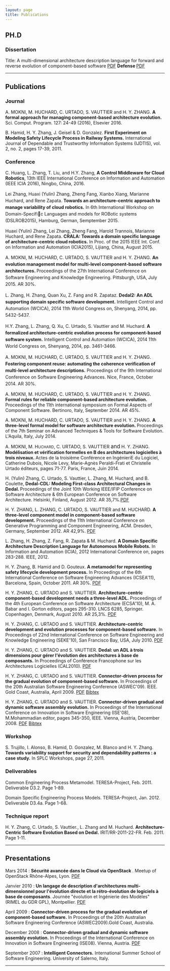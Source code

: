 ```yaml
---
layout: page
title: Publications
---
```


  <div class="content">
<h2>PH.D </h2>
  <h3>Dissertation </h3>
  <p>Title: A multi-dimensional architecture description language for forward and reverse evolution of component-based software <a href="Papers/YulinMyThesis.pdf">PDF</a> <strong>Defense </strong> <a href="Papers/SoutenanceVersion8PDF.pdf">PDF</a> </p>
  <hr />
  <h2>Publications</h2>

<h3>Journal</h3>
<p>A. MOKNI, M. HUCHARD, C. URTADO, S. VAUTTIER and H. Y. ZHANG. <strong>A formal approach for managing component-based architecture evolution.</strong> Sci. Comput. Program. 127: 24-49 (2016), Elsevier 2016.</p>
<p>B. Hamid, H. Y. Zhang, J. Geisel & D. Gonzalez. <strong>First Experiment on Modeling Safety
Lifecycle Process in Railway Systems.</strong> International Journal of Dependable and
Trustworthy Information Systems (IJDTIS), vol. 2, no. 2, pages 17-39, 2011.</p>


<h3>Conference</h3>
<p class="p1"><span class="s1">C. Huang, L. Zhang, T. Liu, and H.Y. Zhang, <strong>A Control Middleware for Cloud Robotics</strong>, 13th IEEE International Conference on Information and Automation (IEEE ICIA 2016), Ningbo, China, 2016.</span></p>
<p><span style="line-height: 1.5;">Lei Zhang, Huaxi (Yulin) Zhang, Zheng Fang, Xianbo Xiang, Marianne Huchard, and Rene Zapata. <strong>Towards an architecture-centric approach to manage variability of cloud robotics.</strong> In 6th International Workshop on Domain-Specific Languages and models for ROBotic systems (DSLROB2015), Hamburg, German, Semptember 2015.</span></p>
<p>Huaxi (Yulin) Zhang, Lei Zhang, Zheng Fang, Harold Trannois, Marianne Huchard, and Rene Zapata. <strong>CRALA: Towards a domain specific language of architecture-centric cloud robotics.</strong> In Proc. of the 2015 IEEE Int. Conf. on Information and Automation (ICIA2015), Lijiang, China, August 2015.</p>
<p><span style="line-height: 1.5;">A. MOKNI, M. HUCHARD, C. URTADO, S. VAUTTIER and H. Y. ZHANG. </span><strong style="line-height: 1.5;">An evolution management model for multi-level component-based software architectures. </strong><span style="line-height: 1.5;">Proceedings of the 27th International Conference on Software Engineering and Knowledge Engineering. Pittsburgh, USA, July 2015. AR 30%. </span></p>
<p><span style="line-height: 1.5;">L. Zhang, H. Zhang, Quan Xu, Z. Fang and R. Zapataz. <strong>Dedal2: An ADL supporting domain specific software development.</strong> Intelligent Control and Automation (WCICA), 2014 11th World Congress on, Shenyang, 2014, pp. 5432-5437.</span></p>
<p><span style="line-height: 1.5;">H.Y. Zhang, L. Zhang, Q. Xu, C. Urtado, S. Vauttier and M. Huchard. <strong>A formalized architecture-centric evolution process for component-based software system.</strong> Intelligent Control and Automation (WCICA), 2014 11th World Congress on, Shenyang, 2014, pp. 3461-3466.</span></p>
<p><span style="line-height: 1.5;">A. MOKNI, M. HUCHARD, C. URTADO, S. VAUTTIER and H. Y. ZHANG. </span><strong style="line-height: 1.5;">Fostering component reuse: automating the coherence verification of multi-level architecture descriptions.</strong><span style="line-height: 1.5;"> Proceedings of the 9th International Conference on Software Engineering Advances. Nice, France, October 2014. AR 30%. </span></p>
<p>A. MOKNI, M. HUCHARD, C. URTADO, S. VAUTTIER and H. Y. ZHANG.<strong> Formal rules for reliable component-based architecture evolution. </strong>Proceedings of the 11th international symposium on Formal Aspects of Component Software. Bertinoro, Italy, September 2014. AR 45%.</p>
<p>A. MOKNI, M. HUCHARD, C. URTADO, S. VAUTTIER and H. Y. ZHANG. <strong>A three-level formal model for software architecture evolution. </strong>Proceedings of the 7th Seminar on Advanced Techniques &amp; Tools for Software Evolution. L'Aquila, Italy, July 2014.</p>
<p><span class="style1 style3 style5">A. M<span class="style4">OKNI</span>, M. H<small>UCHARD</small>, C. U<span class="style4">RTADO</span>, S. V<span class="style4">AUTTIER <big>and</big> </span>H. Y. Z<span class="style4">HANG</span>. <strong>Modélisation et vérification formelles en B des architectures logicielles à trois niveaux. </strong></span><span class="style1 style3 style5">Actes de la troisième Conférence en IngénieriE du Logiciel, Catherine Dubois, Nicole Levy, Marie-Agnès Peraldi-Frati et Christelle Urtado éditeurs, pages 71-77. Paris, France</span><span class="style1 style3 style5">, Juin</span><span class="style1 style3 style5"> 2014.</span></p>
<p>H. (Yulin) Zhang, C. Urtado, S. Vauttier, L. Zhang, M. Huchard, and B. Coulette, <strong>Dedal-CDL: Modeling First-class Architectural Changes in Dedal. </strong>Proceedings of the Joint 10th Working IEEE/IFIP Conference on Software Architecture & 6th European Conference on Software Architecture. Helsinki, Finland, August 2012. AR 35,7%.<a href="Papers/Zhang_WICSA12.pdf" target="_parent">PDF</a></p>
<p>H. Y. ZHANG, L. ZHANG, C. URTADO, S. VAUTTIER and M. HUCHARD. <strong>A three-level component model in component-based software development.</strong>  Proceedings of the 11th International Conference on Generative Programming and Component Engineering, ACM. Dresden, Germany, September 2012. AR 42,9%. <a href="Papers/Zhang_GPCE12.pdf" target="_parent">PDF</a></p>

<p>L. Zhang, H. Zhang, Z. Fang, R. Zapata & M. Huchard. <strong>A Domain Specific Architecture
Description Language for Autonomous Mobile Robots.</strong> In Information and Automation
(ICIA), 2012 International Conference on, pages 283-288. IEEE, 2012.  </p>

<p>
 H. Y. Zhang, B. Hamid and D. Gouteux. <strong>A metamodel for representing safety lifecycle development process.</strong> In Proceedings of the 6th International Conference on Software Engineering Advances (ICSEA'11), Barcelona, Spain, October 2011. AR 30%. <a href="Papers/Zhang_ICSEA11.pdf" target="_self">PDF</a></p>
<p>
  H. Y. ZHANG, C. URTADO and S. VAUTTIER. <strong>Architecture-centric component-based development needs a three-level ADL.</strong> Proceedings of the 4th European Conference on Software Architecture (ECSA'10), M. A. Babar and I. Gorton editors, pages 295-310. LNCS 6285, Springer. Copenhagen, Denmark, August 2010. AR 25,3%. <a href="Papers/Zhang_ECSA.pdf" target="_parent">PDF</a></p>
  <p>
  H. Y. ZHANG, C. URTADO and S. VAUTTIER. <strong>Architecture-centric development and
evolution processes for component-based software.</strong> In Proceedings of 22nd International Conference on
Software Engineering and Knowledge Engineering (SEKE'10), San Francisco Bay, USA, July 2010. <a href="Papers/Zhang_SEKE.pdf" target="_parent">PDF</a></p>
  <p>
  H. Y. ZHANG, C. URTADO and S. VAUTTIER. <strong>Dedal: un ADL à trois
    dimensions pour gérer l'évolution des architectures à base de composants.</strong> In Proceedings of Conférence Francophone sur les
Architectures Logicielles (CAL2010). <a href="Papers/Zhang_CAL.pdf" target="_parent">PDF</a></p>
 <p>
  H. Y. ZHANG, C. URTADO and S. VAUTTIER. <strong>Connector-driven process for the gradual evolution
    of component-based software.</strong> In Proceedings of the 20th Australian Software
Engineering Conference (ASWEC'09). IEEE. Gold Coast, Australia, April 2009. <a href="Papers/Zhang_ASWEC.pdf" target="_parent">PDF</a> <a href="Bibtex/Aswec.html">Bibtex</a></p>
  <p>
  H. Y. ZHANG, C. URTADO and S. VAUTTIER. <strong>Connector-driven gradual and dynamic software
    assembly evolution.</strong> In Proceedings of the International Conference on
Innovation in Software Engineering (ISE'08), M.Mohammadian editor, pages 345-350, IEEE. Vienna, Austria, December 2008. <a href="Papers/Zhang_ISE.pdf" target="_parent">PDF</a> <a href="Bibtex/ISE.html">Bibtex</a></p>
<h3> Workshop </h3>
<p>S. Trujillo, I. Alonso, B. Hamid, D. Gonzalez, M. Blanco and H. Y. Zhang. <strong>Towards variability support for security and dependability patterns : a case study.</strong> In SPLC Workshops, page 27, 2011. </p>
<h3>Deliverables</h3>
<p>Common Engineering Process Metamodel. TERESA-Project, Feb. 2011. Deliverable
D3.2. Page 1-89.</p>
<p>Domain Specific Engineering Process Models. TERESA-Project, Jan. 2012. Deliverable
D3.4a. Page 1-68.</p>
<h3>Technique report </h3>
<p>H. Y. Zhang, C. Urtado, S. Vauttier., L. Zhang and M. Huchard. <strong>Architecture-Centric Software Evolution Based on Dedal.</strong> IRIT/RR-2011-22-FR. Feb. 2011. Page 1-11.</p>
<hr />
  <h2>Presentations</h2>
    <p>Mars 2014 : <strong>Sécurité avancée dans le Cloud via OpenStack </strong>. Meetup of OpenStack Rhône-Alpes, Lyon.  <a href="Presentations/OSMeetup.pdf" target="_parent">PDF</a></p>
  <p>Janvier 2010 : <strong>Un langage de description d'architectures multi-dimensionnel pour l'évolution directe et la rétro-évolution de logiciels à base de composants</strong>. Journée "évolution et Ingénierie des Modèles" (RIMEL du GDR GPL), Montpellier.  <a href="Presentations/Seminair.pdf" target="_parent">PDF</a></p>
<p>April 2009&nbsp;: <strong>Connector-driven process for the gradual evolution of component-based
    software.</strong> In Proceedings of the 20th Australian Software Engineering
    Conference (ASWEC2009).Gold Coast, Australia. </p>
  <p>
	December 2008 : <strong>Connector-driven gradual and dynamic
    software assembly evolution.</strong> In Proceedings of the International
    Conference on Innovation in Software Engineering (ISE08). Vienna, Austria. <a href="Presentations/ISE08.pdf" target="_parent">PDF</a></p>
	<p>
	September 2007&nbsp;: <strong>Intelligent Connectors.</strong> International Summer School of Software
    Engineering. University of Salerno, Italy.</p>
	<hr />
    <!-- end .content -->
  </div>

